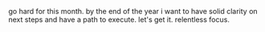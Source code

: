 go hard for this month.
by the end of the year i want to have solid clarity on next steps and have a path to execute. let's get it. relentless focus.